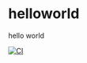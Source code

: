 # helloworld
hello world


[![CI](https://github.com/cgutierrez57/helloworld/actions/workflows/main.yml/badge.svg)](https://github.com/cgutierrez57/helloworld/actions/workflows/main.yml)
